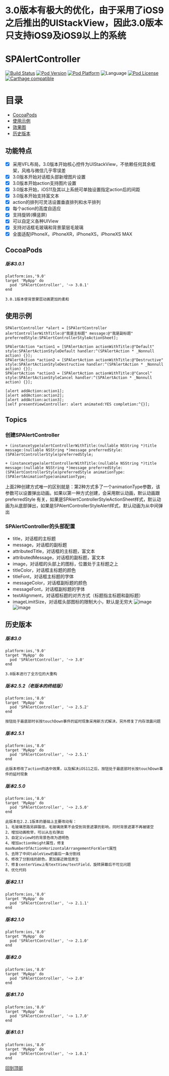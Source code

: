 
# 3.0版本有极大的优化，由于采用了iOS9之后推出的UIStackView，因此3.0版本只支持iOS9及iOS9以上的系统
# SPAlertController
[![Build Status](http://img.shields.io/travis/SPStore/SPAlertController.svg?style=flat)](https://travis-ci.org/SPStore/SPAlertController)
[![Pod Version](http://img.shields.io/cocoapods/v/SPAlertController.svg?style=flat)](http://cocoadocs.org/docsets/SPAlertController/)
[![Pod Platform](http://img.shields.io/cocoapods/p/SPAlertController.svg?style=flat)](http://cocoadocs.org/docsets/SPAlertController/)
![Language](https://img.shields.io/badge/language-Object--C-ff69b4.svg)
[![Pod License](http://img.shields.io/cocoapods/l/SPAlertController.svg?style=flat)](https://www.apache.org/licenses/LICENSE-2.0.html)
[![Carthage compatible](https://img.shields.io/badge/Carthage-compatible-4BC51D.svg?style=flat)](https://github.com/SPStore/SPAlertController)
# 目录
* [CocoaPods](#CocoaPods) 
* [使用示例](#使用示例)
* [效果图](#效果图) 
* [历史版本](#历史版本)

## 功能特点
- [x] 采用VFL布局，3.0版本开始核心控件为UIStackView，不依赖任何其余框架，风格与微信几乎零误差
- [x] 3.0版本开始对话框头部新增图片设置
- [x] 3.0版本开始action支持图片设置
- [x] 3.0版本开始，iOS11及其以上系统可单独设置指定action后的间距
- [x] 3.0版本开始支持富文本
- [x] action的排列可灵活设置垂直排列和水平排列
- [x] 每个action的高度自适应
- [x] 支持旋转(横竖屏)
- [x] 可以自定义各种UIView
- [x] 支持对话框毛玻璃和背景蒙层毛玻璃
- [x] 全面适配iPhoneX，iPhoneXR，iPhoneXS，iPhoneXS MAX
## CocoaPods
##### 版本3.0.1
```
platform:ios,'9.0'
target 'MyApp' do
  pod 'SPAlertController', '~> 3.0.1'
end

3.0.1版本使背景蒙层动画更加的柔和
```

## 使用示例
```
SPAlertController *alert = [SPAlertController alertControllerWithTitle:@"我是主标题" message:@"我是副标题" preferredStyle:SPAlertControllerStyleActionSheet];

SPAlertAction *action1 = [SPAlertAction actionWithTitle:@"Default" style:SPAlertActionStyleDefault handler:^(SPAlertAction * _Nonnull action) {}];
SPAlertAction *action2 = [SPAlertAction actionWithTitle:@"Destructive" style:SPAlertActionStyleDestructive handler:^(SPAlertAction * _Nonnull action) {}];
SPAlertAction *action3 = [SPAlertAction actionWithTitle:@"Cancel" style:SPAlertActionStyleCancel handler:^(SPAlertAction * _Nonnull action) {}];

[alert addAction:action1];
[alert addAction:action2];
[alert addAction:action3]; 
[self presentViewController: alert animated:YES completion:^{}];
```

## Topics
### 创建SPAlertController
```
+ (instancetype)alertControllerWithTitle:(nullable NSString *)title message:(nullable NSString *)message preferredStyle:(SPAlertControllerStyle)preferredStyle;
```
```
+ (instancetype)alertControllerWithTitle:(nullable NSString *)title message:(nullable NSString *)message preferredStyle:(SPAlertControllerStyle)preferredStyle animationType:(SPAlertAnimationType)animationType;
```
上面2种创建方式唯一的区别就是：第2种方式多了一个animationType参数，该参数可以设置弹出动画。如果以第一种方式创建，会采用默认动画，默认动画跟preferredStyle 有关，如果是SPAlertControllerStyleActionSheet样式，默认动画为从底部弹出，如果是SPAlertControllerStyleAlert样式，默认动画为从中间弹出
### SPAlertController的头部配置
* title，对话框的主标题
* message，对话框的副标题
* attributedTitle，对话框的主标题，富文本
* attributedMessage，对话框的副标题，富文本
* image，对话框的头部上的图标，位置处于主标题之上
* titleColor，对话框主标题的颜色
* titleFont，对话框主标题的字体
* messageColor，对话框副标题的颜色
* messageFont，对话框副标题的字体
* textAlignment，对话框标题的对齐方式（标题指主标题和副标题）
* imageLimitSize，对话框头部图标的限制大小，默认是无穷大
![image](https://github.com/SPStore/SPAlertController/blob/master/Images/F4FB539593B4CC499E65735E4F1E8227.jpg)
![image](https://github.com/SPStore/SPAlertController/blob/master/Images/6AAAA07F90853F52CA6166D815F619A9.jpg)

## 历史版本
##### 版本3.0 
```
platform:ios,'9.0'
target 'MyApp' do
  pod 'SPAlertController', '~> 3.0'
end

3.0版本进行了全方位的大重构
```
##### 版本2.5.2（老版本的终结版）
```
platform:ios,'8.0'
target 'MyApp' do
  pod 'SPAlertController', '~> 2.5.2'
end

按钮处于最底部时长按touchDown事件的延时现象采用新方式解决，另外修复了内存泄露问题
```
##### 版本2.5.1
```
platform:ios,'8.0'
target 'MyApp' do
  pod 'SPAlertController', '~> 2.5.1'
end

此版本修改了action的选中效果，以及解决iOS11之后，按钮处于最底部时长按touchDown事件的延时现象
```
##### 版本2.5.0
```
platform:ios,'8.0'
target 'MyApp' do
  pod 'SPAlertController', '~> 2.5.0'
end

此版本在2.2.1版本的基础上主要改动有：
1、毛玻璃思路另辟蹊径，毛玻璃效果不会受到背景遮罩的影响，同时背景遮罩不再被镂空
2、增加动画枚举，可以从左右弹出
3、自定义view时的背景色改为透明色
4、增加actionHeight属性，修复maxNumberOfActionHorizontalArrangementForAlert属性
5、去除了中间tableView的最后一条分割线
6、修改了分割线的颜色，更加接近微信原生
7、修复centerView上有textView/textField，旋转屏幕后不可见问题
8、优化代码

```
##### 版本2.1.1
```
platform:ios,'8.0'
target 'MyApp' do
  pod 'SPAlertController', '~> 2.1.1'
end
```
##### 版本2.1.0
```
platform:ios,'8.0'
target 'MyApp' do
  pod 'SPAlertController', '~> 2.1.0'
end
```
##### 版本2.0
```
platform:ios,'8.0'
target 'MyApp' do
  pod 'SPAlertController', '~> 2.0'
end
```
##### 版本1.7.0
```
platform:ios,'8.0'
target 'MyApp' do
  pod 'SPAlertController', '~> 1.7.0'
end
```
##### 版本1.0.1
```
platform:ios,'8.0'
target 'MyApp' do
  pod 'SPAlertController', '~> 1.0.1'
end
```
[回到顶部](#目录) 
